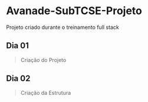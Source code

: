 # Avanade-SubTCSE-Projeto
Projeto criado durante o treinamento full stack

## Dia 01
>Criação do Projeto

## Dia 02
>Criação da Estrutura